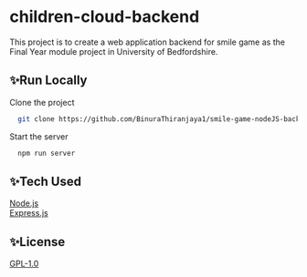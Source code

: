 # children-cloud-backend
This project is to create a web application backend for smile game as the Final Year module project in University of Bedfordshire.

## ✨Run Locally

Clone the project

```bash
  git clone https://github.com/BinuraThiranjaya1/smile-game-nodeJS-backend.git
```

Start the server

```bash
  npm run server
```


## ✨Tech Used

[Node.js](https://nodejs.org/en/)  
[Express.js](https://expressjs.com/)  


## ✨License

[GPL-1.0](LICENSE)